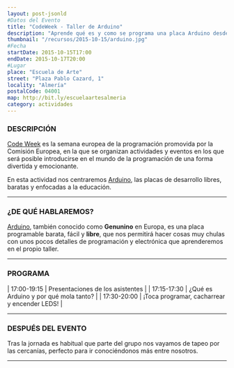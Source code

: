```yaml
---
layout: post-jsonld
#Datos del Evento
title: "CodeWeek - Taller de Arduino"
description: "Aprende qué es y como se programa una placa Arduino desde nivel 0."
thumbnail: "/recursos/2015-10-15/arduino.jpg"
#Fecha
startDate: 2015-10-15T17:00
endDate: 2015-10-17T20:00
#Lugar
place: "Escuela de Arte"
street: "Plaza Pablo Cazard, 1"
locality: "Almería"
postalCode: 04001
map: http://bit.ly/escuelaartesalmeria
category: actividades
---
```


### DESCRIPCIÓN

[Code Week][1] es la semana europea de la programación promovida por la Comisión Europea, en la que se organizan actividades 
y eventos en los que será posible introducirse en el mundo de la programación de una forma divertida y emocionante.

En esta actividad nos centraremos [Arduino][1], las placas de desarrollo libres, baratas y enfocadas a la educación.

---

### ¿DE QUÉ HABLAREMOS?
[Arduino][1], también conocido como **Genunino** en Europa, es una placa programable barata, fácil y **libre**, que nos permitirá
hacer cosas muy chulas con unos pocos detalles de programación y electrónica que aprenderemos en el propio taller.

---


### PROGRAMA


| 17:00-19:15   | Presentaciones de los asistentes  |
| 17:15-17:30   | ¿Qué es Arduino y por qué mola tanto? |
| 17:30-20:00   | ¡Toca programar, cacharrear y encender LEDS! |

---



### DESPUÉS DEL EVENTO

Tras la jornada es habitual que parte del grupo nos vayamos de tapeo por las cercanías, perfecto para ir conociéndonos más entre nosotros.

---


[1]: https://www.arduino.cc/